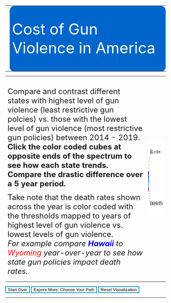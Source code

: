 <style>

.axis path{
    stroke:black;
    stroke-width:2px ;
}  

.axis line{
   stroke: black;
   stroke-width: 1.5px;
}
 
.axis text{
    fill: black;
    font-weight: bold;
    font-size: 14px;
    font-family:"Arial Black", Gadget, sans-serif;
}

.legend text{
    fill:  black;
    font-family:"Arial Black", Gadget, sans-serif;
}

.body {
  font-family: 'Courier New', monospace;
}

.banner{
width:100%;
height: 200px;
margin:7px auto;
-moz-box-shadow: 0 1px 3px rgba(0,0,0,0.5);
-webkit-box-shadow: 0 1px 3px rgba(0,0,0,0.5);
-moz-border-radius: 15px;
-webkit-border-radius: 15px;

}

.banner0{ background: #0066cc  url(banner0.png) no-repeat center left;
 }
 
.cells {
  fill: #bf3737;
}

.label {
  text-anchor: start;
  font: 24px sans-serif;
}
 
 .slidecontainer {
  width: 90%; /* Width of the outside container */
}

/* The slider itself */
.slider {
  -webkit-appearance: none;  /* Override default CSS styles */
  appearance: none;
  width: 100%; /* Full-width */
  height: 25px; /* Specified height */
  background: #d3d3d3; /* Grey background */
  outline: none; /* Remove outline */
  opacity: 0.7; /* Set transparency (for mouse-over effects on hover) */
  -webkit-transition: .2s; /* 0.2 seconds transition on hover */
  transition: opacity .2s;
}

/* Mouse-over effects */
.slider:hover {
  opacity: 1; /* Fully shown on mouse-over */
}

/* The slider handle (use -webkit- (Chrome, Opera, Safari, Edge) and -moz- (Firefox) to override default look) */
.slider::-webkit-slider-thumb {
  -webkit-appearance: none; /* Override default look */
  appearance: none;
  width: 25px; /* Set a specific slider handle width */
  height: 25px; /* Slider handle height */
  background: #0066cc; /* Green background */
  cursor: pointer; /* Cursor on hover */
}

.slider::-moz-range-thumb {
  width: 25px; /* Set a specific slider handle width */
  height: 25px; /* Slider handle height */
  background: #04AA6D; /* Green background */
  cursor: pointer; /* Cursor on hover */
}

.button {
  transition-duration: 0.4s;
}

.button:hover {
  background-color: #4CAF50; /* Green */
  color: white;
}

.button2 {
  background-color: white;
  color: black;
  border: 2px solid #008CBA;
}

.button2:hover {
  background-color: #008CBA;
  color: white;
}

.axis path{
  stroke:black;
  stroke-width:2px ;
}  

.axis line{
  stroke: black;
  stroke-width: 1.5px;
}
 
.axis text{
  fill: black;
  font-weight: bold;
  font-size: 14px;
  font-family:"Arial Black", Gadget, sans-serif;
}

.legend text{
   fill:  black;
   font-family:"Arial Black", Gadget, sans-serif;
}https://jsfiddle.net/#run
</style>


<table>
<tr>
<td><img src="images.png"></td>
<td style="vertical-align: middle;" class="banner banner0">
    <font size="10" color="#ffffff">Cost of Gun Violence in America </font>
</td>
</tr>
</table>

<table>
<tr>
<td colspan="3" style="vertical-align:top;"><br><p>
<font size="5">Compare and contrast different states with highest level of gun violence (least restrictive gun polcies) vs. those with the lowest level of gun violence (most restrictive gun policies) between 2014 - 2019. <b>Click the color coded cubes at opposite ends of the spectrum to see how each state trends. Compare the drastic difference over a 5 year period. </b></font></p>
<p> <font size="5">Take note that the death rates shown across the year is color coded with the thresholds mapped to years of highest level of gun violence vs. lowest levels of gun violence. <br><i>For example compare <b><font color="blue">Hawaii</font></b> to <font color="red">Wyoming</font> year-over-year to see how state gun policies impact death rates.</i></font>.</p>
</td>
<td><img src="https://github.com/riyazomran/cs419-narrative-visualization/raw/gh-pages/legend.png" width="626" height="240"></td>
</tr>
</table>

<div>
    <button id="scene1" class="button2"  onclick="location.href = 'https://riyazomran.github.io/cs419-narrative-visualization/index';">Start Over</button>
    <button id="scene2" class="button2"  onclick="location.href = 'https://riyazomran.github.io/cs419-narrative-visualization/chooseyourpath';">Expore More: Choose Your Path</button>
    <button id="quickLink1" class="button2" onclick="clearGraph();">Reset Visualization</button>
</div>
<div><hr></div>

<div id="graphTitle" style="text-align : left; display:none;"><font size="6">  &nbsp;&nbsp;&nbsp; &nbsp;&nbsp;&nbsp;&nbsp;&nbsp;&nbsp;&nbsp;&nbsp;&nbsp;&nbsp;&nbsp;&nbsp;&nbsp;&nbsp;&nbsp;&nbsp;&nbsp;&nbsp;&nbsp;&nbsp;&nbsp;&nbsp;&nbsp;&nbsp;&nbsp;&nbsp;&nbsp;&nbsp;&nbsp;&nbsp;&nbsp;&nbsp;Gun Violence State Death Rate by Year (2014-2019)</font><br></div>
<svg id="state_heat_map"></svg>
<svg id="graphSVG" width="1220" height="750" ></svg>
<div id="learnmore" style="display:none;">
<font size="6"> Learn More Through CDC Wonder Data</font><br>
<iframe id="learnMoreCDC" src="" title="Dig Deeper with CDC Wonder Data" width="1200" height="800" style="display:none;">
</iframe>
  
</div>





<script src="https://d3js.org/d3.v4.min.js" type="text/JavaScript"></script>
<script src="https://d3js.org/d3-scale-chromatic.v1.min.js"></script>  
<script src="https://d3js.org/colorbrewer.v1.min.js"></script>
<script src="https://rawgit.com/susielu/d3-annotation/master/d3-annotation.min.js"></script>
<script>

function clearGraph() {
    location.reload();
}

function clearAnnotations() {
   d3.selectAll(".annotation-group").remove();
}

function colorLogic(rate, option){

  if(option == 1){
     return " rgb(128,128,128)";
  } else {
 
     if(rate > 19){
        return "rgb(255, 0, 0)";
     } else if (rate <19 && rate >15){
        return "rgb(0, 191, 255)";
     } else if (rate <15 && rate >9){
        return "rgb(0, 128, 255)";
     } else if(rate <9 && rate >5){
        return "rgb(0, 64, 255)";
     } else {
        return "rgb(0, 0, 255)";
     }
 }
}

 function stateBubbleSort(arr, stateDomain) {

        for (var i = 0; i < arr.length; i++) {

          for (var j = 0; j < (arr.length - i - 1); j++) {

            if (arr[j].DEATHS > arr[j + 1].DEATHS) {

              var temp = arr[j];
              arr[j] = arr[j + 1];
              arr[j + 1] = temp;

              var temp2 = stateDomain[j];
              stateDomain[j] = stateDomain[j + 1];
              stateDomain[j + 1] = temp2;

            }
          }
        }
      }


d3.csv("https://raw.githubusercontent.com/riyazomran/cs419-narrative-visualization/gh-pages/Wonder-CDC-US%20-States-Gun-Violence.csv",function(data) {


// set the dimensions and margins of the graph
var margin = {top: 20, right: 25, bottom: 20, left: 120},
  width = 200 - margin.left - margin.right,
  height = 750 - margin.top - margin.bottom;

// append the svg object to the body of the page
var svg = d3.select("#state_heat_map")
  .attr("width", width + margin.left + margin.right)
  .attr("height", height + margin.top + margin.bottom)
.append("g")
  .attr("transform",
        "translate(" + margin.left + "," + margin.top + ")");

var groupByYears = d3.map(data, function(d){return d.YEAR;}).keys();
var groupByState=  d3.map(data, function(d){return d.STATE;}).keys().reverse();

//stateBubbleSort(data,groupByState);

var x = d3.scaleBand()
    .range([ 0, width ])
    .domain(groupByYears)
    .padding(0.05);
  svg.append("g")
    .style("font-size", 15)
    .attr("transform", "translate(0," + height + ")")
    .call(d3.axisBottom(x).tickSize(0))
    .select(".domain").remove();

  // Build Y scales and axis:
  var y = d3.scaleBand()
    .range([height, 0 ])
    .domain(groupByState)
    .padding(0.05);
    
  svg.append("g")
    .style("font-size", 15)
    .call(d3.axisLeft(y).tickSize(0))
    .select(".domain").remove();
   
      var myColor = d3.scaleLinear().domain([1,26]);

 
     
      //d3.scaleSequential()
    //.interpolator(d3.interpolateInferno)
    //.domain([1,25])
   
      var Tooltip = d3.select("#state_heat_map")
    .append("div")
    .style("opacity", 0)
    .attr("class", "tooltip")
    .style("background-color", "white")
    .style("border", "solid")
    .style("border-width", "2px")
    .style("border-radius", "5px")
    .style("padding", "5px");
   
    var mouseover = function(d) {
    Tooltip
      .style("opacity", 1);
    d3.select(this)
      .style("stroke", "black")
      .style("opacity", 1);
  }
  var mousemove = function(d) {
    Tooltip
      .html("State Gun Related Death Rate " + d.RATE)
      .style("left", (d3.mouse(this)[0]+70) + "px")
      .style("top", (d3.mouse(this)[1]) + "px");
  }
  var mouseleave = function(d) {
    Tooltip
      .style("opacity", 0);
    d3.select(this)
      .style("stroke", "none")
      .style("opacity", 0.8);
  }
 
  var onclick = function(d) {
d3.csv("https://raw.githubusercontent.com/riyazomran/cs419-narrative-visualization/gh-pages/cdcdata.csv",function(data) {
			lineChart(data,d.STATE);
});
  }


    svg.selectAll()
    .data(data, function(d) {return d.YEAR+':'+d.STATE;})
    .enter()
    .append("rect")
      .attr("x", function(d) { return x(d.YEAR) })
      .attr("y", function(d) { return y(d.STATE) })
      .attr("rx", 4)
      .attr("ry",4)
      .attr("width", x.bandwidth())
      .attr("height", y.bandwidth())
      .style("fill", function(d) { return colorLogic(d.RATE,2)} )
      .style("stroke-width", 4)
      .style("stroke", "none")
      .style("opacity", 0.8)
    .on("mouseover", mouseover)
    .on("mousemove", mousemove)
    .on("mouseleave", mouseleave)
    .on("click",onclick);
    
    

})

function stateRecordCount(data,state){

var recordCount =0;
for(var i=0; i < data.length; i++){
       
        var stateName = data[i].STATE;
       
        if(stateName == state){
            recordCount++;
        }
    }
return recordCount;
}

function getCDCURL(data,state){

var recordCount =0;
for(var i=0; i < data.length; i++){
       
        var stateName = data[i].STATE;
       
        if(stateName == state){
            return data[i].URL;
        }
    }
return "-1";
}

function refine(data,state){

    var array = new Array(stateRecordCount(data,state));
    var j =0;
   
    for(var i=0; i < data.length; i++){
       
        var stateName = data[i].STATE;
       
        if(stateName == state){
            array[j] = data[i];
            j++;
        }
    }

  return array;
}

function lineChart(data, state) {

document.getElementById("learnmore").style.display="block";
document.getElementById("graphTitle").style.display="block";
document.getElementById("learnMoreCDC").src= "https://www.cdc.gov/" + getCDCURL(data,state);
document.getElementById("learnMoreCDC").style.display ="block";
data= refine(data,state);

//set canvas margins
var leftMargin=70;
var topMargin=30;

//format the year
var parseTime = d3.timeParse("%Y");

data.forEach(function (d) {
    d.YEAR = parseTime(d.YEAR);
});


var xExtent = d3.extent(data, d => d.YEAR);
xScale = d3.scaleTime().domain(xExtent).range([leftMargin, 900]);


var yMax=d3.max(data,d=>d.RATE);
yScale = d3.scaleLinear().domain([0, 25]).range([600, 0]);

xAxis = d3.axisBottom()
    .scale(xScale);
   
var graphSVG = d3.select("#graphSVG")
.append("svg")
  .attr("width", "1500")
  .attr("height", "750");
   
    graphSVG.append("g")
    .attr("class", "axis")
    .attr("transform", "translate(0,620)")
    .call(xAxis)
    .append("text")
    .attr("x", (900+70)/2)
    .attr("y", "50")
    .text("Year");


yAxis = d3.axisLeft()
    .scale(yScale)
    .ticks(10);

graphSVG.append("g")
    .attr("class", "axis")
    .attr("transform", `translate(${leftMargin},20)`)
    .call(yAxis)
    .append("text")
    .attr("transform", "rotate(-90)")
    .attr("x", "-150")
    .attr("y", "-50")
    .attr("text-anchor", "end")
    .text("Death Rate");

yAxis = d3.axisLeft()
    .scale(yScale)
    .ticks(10);


var sumstat = d3.nest()
    .key(d => d.STATE)
    .entries(data);

//var state = sumstat.map(d => d.STATE);
var color = d3.scaleOrdinal().domain(state).range(colorbrewer.Set2[6]);

graphSVG.selectAll(".line")
    .append("g")
    .attr("class", "line")
    .data(sumstat)
    .enter()
    .append("path")
    .attr("d", function (d) {
        return d3.line()
            .x(d => xScale(d.YEAR))
            .y(d => yScale(d.RATE)).curve(d3.curveCardinal)
            (d.values)
    })
    .attr("fill", "none")
    .attr("stroke", d => color(d.key))
    .attr("stroke-width", 2);

graphSVG.selectAll("circle")
    .append("g")
    .data(data)
    .enter()
    .append("circle").transition()
    .duration(5000)
    .attr("r", 6)
    .attr("cx", d => xScale(d.YEAR))
    .attr("cy", d => yScale(d.RATE))
    .style("fill", d => color(.094));


const annotations = data.map(function(d, i){
    return {
      note: {
        title: d.RATE,
        label: d.STATE,
        wrap: 100, 
        align: 'right', 
      },
      connector: {end: 'arrow'}, 
      x: xScale(+d.YEAR),
      y: yScale(+d.RATE),
      dy: 10, 
      dx: 70,
      color: colorLogic( d.RATE,0) 
    }
  })

  const makeAnnotations = d3.annotation()
    .type(d3.annotationCalloutCircle)
    .annotations(annotations)

  graphSVG
    .append("g")
    .attr("class", "annotation-group")
    .call(makeAnnotations)

   var dynamicAnnotations = ["Hawaii : Violent crime rate: 309.2 per 100,000 (21st lowest)|Poverty rate: 9.3% (2nd lowest)", "Alabama: Violent crime rate: 532.3 per 100,000 (7th highest)|Poverty rate: 17.1% (7th highest)", "Alaska : Violent crime rate: 804.2 per 100,000 (the highest) | Poverty rate: 9.9% (6th lowest)","Arizona : Violent crime rate: 470.1 per 100,000 (12th highest)|Poverty rate: 16.4% (8th highest)","Arkansas : Violent crime rate: 550.9 per 100,000 (6th highest)|Poverty rate: 17.2% (6th highest)","California : Violent crime rate: 445.3 per 100,000 (15th highest)|Poverty rate: 14.3% (20th highest)", "Colorado : Total firearm deaths 2016: 812 (suicides: 613, homicides: 161)|Poverty rate: 11.0% (12th lowest)", "Connecticut : Violent crime rate: 227.1 per 100,000 (5th lowest)|Poverty rate: 9.8% (4th lowest)","Delaware : Violent crime rate: 508.8 per 100,000 (9th highest)|Poverty rate: 11.7% (16th lowest)", "Florida : Violent crime rate: 430.3 per 100,000 (18th highest)|Poverty rate: 14.7% (16th highest)", "Georgia : Violent crime rate: 397.6 per 100,000 (21st highest)|Poverty rate: 16.0% (10th highest)","Idaho : Violent crime rate: 230.3 per 100,000 (6th lowest) | Violent crime rate: 230.3 per 100,000 (6th lowest)", "Illinois : Violent crime rate: 436.3 per 100,000 (16th highest)|Poverty rate: 13.0% (24th lowest)", "Indiana : Violent crime rate: 404.7 per 100,000 (20th highest)|Poverty rate: 14.1% (21st highest)","Iowa : Violent crime rate: 290.6 per 100,000 (16th lowest) | Poverty rate: 11.8% (18th lowest)","Kansas : Violent crime rate: 380.4 per 100,000 (22nd highest) | Poverty rate: 12.1% (20th lowest)", "Kentucky : Violent crime rate: 232.3 per 100,000 (7th lowest)|Poverty rate: 18.5% (4th highest)", " Louisiana : Violent crime rate: 566.1 per 100,000 (5th highest)|Poverty rate: 20.2% (2nd highest)", "Maine : Violent crime rate: 123.8 per 100,000 (the lowest) | Violent crime rate: 123.8 per 100,000 (the lowest)", "Maryland : Violent crime rate: 472.0 per 100,000 (11th highest)|Poverty rate: 9.7% (3rd lowest)", "Massachusetts : Violent crime rate: 376.9 per 100,000 (23rd highest)| Poverty rate: 10.4% (9th lowest)", "Michigan : Violent crime rate: 459.0 per 100,000 (13th highest)|Poverty rate: 15.0% (15th highest)", "Minnesota : Violent crime rate: 242.6 per 100,000 (9th lowest)|Poverty rate: 9.9% (6th lowest)", "Missouri : Violent crime rate: 519.4 per 100,000 (8th highest)|Violent crime rate: 519.4 per 100,000 (8th highest)","Montana : Violent crime rate: 368.3 per 100,000 (25th lowest)|Poverty rate: 13.3% (24th highest)", "Nebraska : Violent crime rate: 291.0 per 100,000 (17th lowest)|Poverty rate: 11.4% (15th lowest)","Nevada : Violent crime rate: 678.1 per 100,000 (3rd highest)|Poverty rate: 13.8% (23rd highest)", "New Hampshire : Violent crime rate: 197.6 per 100,000 (3rd lowest)|Poverty rate: 7.3% (the lowest)", "New Jersey : Violent crime rate: 245.0 per 100,000 (12th lowest) | Poverty rate: 10.4% (9th lowest)", " New Mexico : Violent crime rate: 702.5 per 100,000 (2nd highest) | Poverty rate: 19.8% (3rd highest)" , " New York :Violent crime rate: 376.2 per 100,000 (24th highest)| Poverty rate: 14.7% (16th highest)","North Carolina : Violent crime rate: 372.2 per 100,000 (25th highest)| Poverty rate: 15.4% (13th highest)", "North Dakota : Violent crime rate: 251.1 per 100,000 (13th lowest) | Poverty rate: 10.7% (10th lowest)", " Ohio : Violent crime rate: 300.3 per 100,000 (18th lowest) | Poverty rate: 14.6% (18th highest)","Oklahoma : Violent crime rate: 449.8 per 100,000 (14th highest)|Poverty rate: 16.3% (9th highest)", "Oregon : Violent crime rate: 264.6 per 100,000 (14th lowest) | Poverty rate: 13.3% (24th highest)", " Pennsylvania : Violent crime rate: 316.4 per 100,000 (22nd lowest)| Poverty rate: 12.9% (23rd lowest)", "Rhode Island : Violent crime rate: 238.9 per 100,000 (8th lowest)|Poverty rate: 12.8% (22nd lowest)", "South Carolina : Violent crime rate: 501.8 per 100,000 (10th highest)|Poverty rate: 15.3% (14th highest)", "South Dakota : Violent crime rate: 418.4 per 100,000 (19th highest)|Poverty rate: 13.3% (24th highest)", "Tennessee : Violent crime rate: 632.9 per 100,000 (4th highest)|Poverty rate: 15.8% (11th highest)", "Texas : Violent crime rate: 434.4 per 100,000 (17th highest) | Poverty rate: 15.6% (12th highest)", "Utah : Violent crime rate: 242.8 per 100,000 (10th lowest) | Poverty rate: 10.2% (7th lowest)", "Vermont : Violent crime rate: 158.3 per 100,000 (2nd lowest)|Poverty rate: 11.9% (19th lowest) ", "Virginia : Violent crime rate: 217.6 per 100,000 (4th lowest)|Poverty rate: 11.0% (12th lowest)", "Washington : Violent crime rate: 302.2 per 100,000 (19th lowest)|Poverty rate: 11.3% (14th lowest)", "West Virginia :Violent crime rate: 358.1 per 100,000 (24th lowest)| Poverty rate: 17.9% (5th highest) ", "Wisconsin : Violent crime rate: 305.9 per 100,000 (20th lowest)|Poverty rate: 11.8% (18th lowest) ", "Wyoming : Violent crime rate: 244.2 per 100,000 (11th lowest)|Poverty rate: 11.3% (14th lowest)"];
   
	 var dynamicAnnotationsIndex = ["Hawaii", "Alabama","Alaska", "Arizona", "Arkansas", "California", "Colorado", "Connecticut", "Delaware", "Florida", "Georgia", "Idaho", "Illinois", "Indiana","Iowa","Kansas", "Kentucky", "Louisiana", "Maine", "Maryland", "Massachusetts", "Michigan", "Minnesota", "Missouri","Montana", "Nebraska", "Nevada", "New Hampshire", "New Jersey", "New Mexico", "New York", "North Carolina", "North Dakota", "Ohio", "Oklahoma", "Oregon", "Pennsylvania", "Rhode Island", "South Carolina", "South Dakota", "Tennessee", "Texas", "Utah", "Vermont", "Virginia", "Washington", "West Virginia", "Wisconsin", "Wyoming"];
   
 	 var dynamicAnnotationsCoordinates = ["900.01587301587307|494.4|-100.46825396825403|270", "900|67|10.46825396825403|270", "900|14.399999999999977|10.46825396825403|270", "900|237.60000000000002|10.46825396825403|270", "900|136.8|10.46825396825403|270", "900|427.2|10.46825396825403|270", "900|259.20000000000005|10.46825396825403|270", "900|472.8|10.46825396825403|270", "900|362.4|10.46825396825403|270", "900|295.2|10.46825396825403|270", "900|220.8|10.46825396825403|270",  "900|259.20000000000005|10.46825396825403|270", "900|340.79999999999995|10.46825396825403|270",  "900|261.6|10.46825396825403|270", "900|381.6|10.46825396825403|270", "900|271.20000000000005|10.46825396825403|270", "900|242.40000000000003|10.46825396825403|270", "900|69.60000000000002|10.46825396825403|270", "900|324|10.46825396825403|270", "900|324|10.46825396825403|270", "900|518.4|10.46825396825403|270", "900|309.6|10.46825396825403|270", "900|309.6|10.46825396825403|270", "900|105.59999999999997|10.46825396825403|270", "900|144|10.46825396825403|270", "900|350.4|10.46825396825403|270", "900|232.8|10.46825396825403|270", "900|343.28|10.46825396825403|270", "900|501.6|10.46825396825403|270", "900|64.79999999999995|10.46825396825403|270" , "900|506.4|10.46825396825403|270", "900|285.59999999999997|10.46825396825403|270", "900|302.4|10.46825396825403|270", "900|280.79999999999995|10.46825396825403|270", "900|297.6|10.46825396825403|270", "900|297.6|10.46825396825403|270",  "900|319.20000000000005|10.46825396825403|270",  "900|489.6|10.46825396825403|270",  "900|122.40000000000003|10.46825396825403|270", "900|285.59999999999997|10.46825396825403|270", "900|158.40000000000003|10.46825396825403|270", "900|295.2|10.46825396825403|270",  "900|292.8|10.46825396825403|270",  "900|376.79999999999995|10.46825396825403|270",  "900|319.20000000000005|10.46825396825403|270",  "900|343.2|10.46825396825403|270",  "900|201.59999999999997|10.46825396825403|270",  "900|360|10.46825396825403|270",  "900|64.79999999999995|10.46825396825403|270"];  


   function getAnnotationIndex(state){
   	    
        for(var i=0; i < dynamicAnnotationsIndex.length; i++){
        	   if(state == dynamicAnnotationsIndex[i]){
             			return i;
             }
        }
   }
   
   function getTitleLabel(state){
   
   		var index = getAnnotationIndex(state);   
      var splitArray = String(dynamicAnnotations[index]).split("|");

   		return splitArray;
   
   }
   
   function getCoordinates(state){
   
   		var index = getAnnotationIndex(state);
      var splitArray = String(dynamicAnnotationsCoordinates[index]).split("|");
   
   		return splitArray;
   
   }

   const annotation1 = [{

            note: {
              title: getTitleLabel(state)[0],
              label: getTitleLabel(state)[1],
              wrap: 200,
              align: 'right',
            },
            connector: {
              end: 'arrow'
            },
            x: parseInt(getCoordinates(state)[0]),
            y:  parseInt(getCoordinates(state)[1]),
            dy: parseInt( getCoordinates(state)[2]),
            dx:  parseInt(getCoordinates(state)[3]),
            color: "black"
          },
          
          ];

          const makeAnnotations1 = d3.annotation()
            .type(d3.annotationCalloutCircle)
            .annotations(annotation1);

          graphSVG
            .append("g")
            .attr("class", "annotation-group")
            .call(makeAnnotations1);
}
  

</script>
